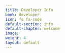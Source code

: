 ```yaml
---
title: Developer Info
book: developer
icon: fa fa-code
default-section: info
default-chapter: welcome
image:
weight: 4
layout: default
---
```

